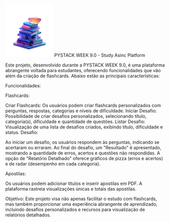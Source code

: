 <img src="templates/static/usuarios/img/logo.png">
PYSTACK WEEK 9.0 - Study Asinc Platform

Este projeto, desenvolvido durante a PYSTACK WEEK 9.0, é uma plataforma abrangente voltada para estudantes, oferecendo funcionalidades que vão além da criação de flashcards. Abaixo estão as principais características:

Funcionalidades:

Flashcards:

Criar Flashcards: Os usuários podem criar flashcards personalizados com perguntas, respostas, categorias e níveis de dificuldade.
Iniciar Desafio: Possibilidade de criar desafios personalizados, selecionando título, categoria(s), dificuldade e quantidade de questões.
Listar Desafio: Visualização de uma lista de desafios criados, exibindo título, dificuldade e status.
Desafio:

Ao iniciar um desafio, os usuários respondem às perguntas, indicando se acertaram ou erraram.
Ao final do desafio, um "Resultado" é apresentado, mostrando a quantidade de erros, acertos e questões não respondidas.
A opção de "Relatório Detalhado" oferece gráficos de pizza (erros e acertos) e de radar (desempenho em cada categoria).

Apostilas:

Os usuários podem adicionar títulos e inserir apostilas em PDF.
A plataforma rastreia visualizações únicas e totais das apostilas.

Objetivo:
Este projeto visa não apenas facilitar o estudo com flashcards, mas também proporcionar uma experiência abrangente de aprendizado, incluindo desafios personalizados e recursos para visualização de relatórios detalhados.
